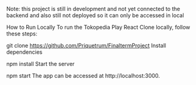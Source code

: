 Note:
this project is still in development and not yet connected to the backend and also still not deployed so it can only be accessed in local

How to Run Locally
To run the Tokopedia Play React Clone locally, follow these steps:

  git clone https://github.com/Priquetrum/FinaltermProject
Install dependencies

  npm install
Start the server

  npm start
The app can be accessed at http://localhost:3000.
